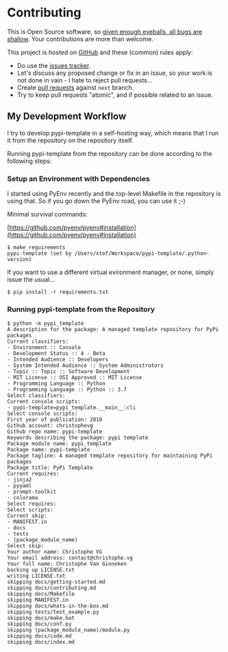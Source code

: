 # Contributing

This is Open Source software, so [given enough eyeballs, all bugs are shallow](https://en.wikipedia.org/wiki/Linus%27s_Law). Your contributions are more than welcome.

This project is hosted on [GitHub](https://githhub.com/christophevg/pypi-template) and these (common) rules apply:

* Do use the [issues tracker](https://githhub.com/christophevg/pypi-template/issues).
* Let's discuss any proposed change or fix in an issue, so your work is not done in vain - I hate to reject pull requests...
* Create [pull requests](https://githhub.com/christophevg/pypi-template/pulls) against `next` branch.
* Try to keep pull requests "atomic", and if possible related to an issue.

## My Development Workflow

I try to develop pypi-template in a self-hosting way, which means that I run it from the repository on the repository itself.

Running pypi-template from the repository can be done according to the following steps:

### Setup an Environment with Dependencies

I started using PyEnv recently and the top-level Makefile in the repository is using that. So if you go down the PyEnv road, you can use it ;-)

Minimal survival commands: 

[https://github.com/pyenv/pyenv#installation](https://github.com/pyenv/pyenv#installation)

```console
$ make requirements
pypi-template (set by /Users/xtof/Workspace/pypi-template/.python-version)
```

If you want to use a different virtual evironment manager, or none, simply issue the usual...

```console
$ pip install -r requirements.txt
```

### Running pypi-template from the Repository

```console
$ python -m pypi_template
A description for the package: A managed template repository for PyPi packages
Current classifiers:
- Environment :: Console
- Development Status :: 4 - Beta
- Intended Audience :: Developers
- System Intended Audience :: System Administrators
- Topic :: Topic :: Software Development
- MIT License :: OSI Approved :: MIT License
- Programming Language :: Python
- Programming Language :: Python :: 3.7
Select classifiers:
Current console scripts:
- pypi-template=pypi_template.__main__:cli
Select console scripts:
First year of publication: 2018
Github account: christophevg
Github repo name: pypi-template
Keywords describing the package: pypi template
Package module name: pypi_template
Package name: pypi-template
Package tagline: A managed template repository for maintaining PyPi packages
Package title: PyPi Template
Current requires:
- jinja2
- pyyaml
- prompt-toolkit
- colorama
Select requires:
Select scripts:
Current skip:
- MANIFEST.in
- docs
- tests
- (package_module_name)
Select skip:
Your author name: Christophe VG
Your email address: contact@christophe.vg
Your full name: Christophe Van Ginneken
backing up LICENSE.txt
writing LICENSE.txt
skipping docs/getting-started.md
skipping docs/contributing.md
skipping docs/Makefile
skipping MANIFEST.in
skipping docs/whats-in-the-box.md
skipping tests/test_example.py
skipping docs/make.bat
skipping docs/conf.py
skipping (package_module_name)/module.py
skipping docs/code.md
skipping docs/index.md
```
